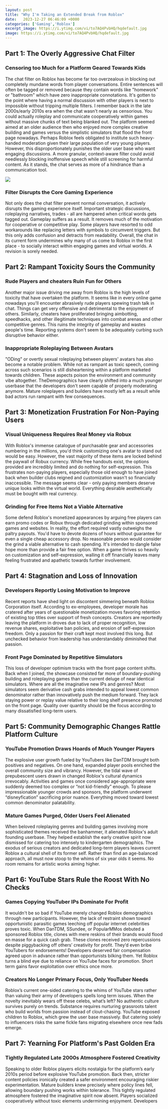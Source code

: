 ```yaml
---
layout: post
title: "Why I'm Taking an Extended Break from Roblox"
date:   2023-12-27 06:46:09 +0000
categories: ['Gaming','Roblox']
excerpt_image: https://i.ytimg.com/vi/to7AQ4PvbHQ/hqdefault.jpg
image: https://i.ytimg.com/vi/to7AQ4PvbHQ/hqdefault.jpg
---
```


## Part 1: The Overly Aggressive Chat Filter
### **Censoring too Much for a Platform Geared Towards Kids**
The chat filter on Roblox has become far too overzealous in blocking out completely mundane words from player conversations. Entire sentences will often be tagged or removed because they contain words like "homework" or "bathroom" which have zero inappropriate connotations. It's gotten to the point where having a normal discussion with other players is next to impossible without tripping multiple filters. 
I remember back in the late 2000s/early 2010s era when the chat wasn't nearly as censorious. You could actually roleplay and communicate cooperatively within games without massive chunks of text being blanked out. The platform seemed aimed at an older audience then who enjoyed more complex creative building and games versus the simplistic simulators that flood the front page nowadays. 
Perhaps Roblox feels obligated to institute such heavy-handed moderation given their large population of very young players. However, this disproportionately punishes the older user base who want engaging discussions. A more granular, context-aware filter could avoid needlessly blocking inoffensive speech while still screening for harmful content. As it stands, the chat serves as more of a hindrance than a communication tool.

![](https://i.ytimg.com/vi/to7AQ4PvbHQ/hqdefault.jpg)
### **Filter Disrupts the Core Gaming Experience**  
Not only does the chat filter prevent normal conversation, it actively disrupts the gaming experience itself. Important strategic discussions, roleplaying narratives, trades - all are hampered when critical words gets tagged out. Gameplay suffers as a result. It removes much of the motivation for cooperative or competitive play.
Some players have resorted to odd workarounds like replacing letters with symbols to circumvent triggers. But this only adds confusion and detracts from readability. Overall, the chat in its current form undermines why many of us come to Roblox in the first place - to socially interact within engaging games and virtual worlds. A revision is sorely needed.
## Part 2: Rampant Toxicity Sours the Community  
### **Rude Players and cheaters Ruin Fun for Others**
Another major issue driving me away from Roblox is the high levels of toxicity that have overtaken the platform. It seems like in every online game nowadays you'll encounter abrasively rude players spewing trash talk in chat. Things can get very offensive and detrimental to the enjoyment of others. 
Similarly, cheaters have proliferated bringing aimbotting, speedhacks, and other illegitimate techniques into combat arenas and other competitive genres. This ruins the integrity of gameplay and wastes people's time. Reporting systems don't seem to be adequately curbing such disruptive behavior either.
### **Inappropriate Roleplaying Between Avatars** 
"ODing" or overtly sexual roleplaying between players' avatars has also become a notable problem. While not as rampant as toxic speech, coming across such scenarios is still disheartening within a platform marketed towards children. These aspects poison the environment and community vibe altogether.
TheDemographics have clearly shifted into a much younger userbase that the developers don't seem capable of properly moderating anymore. Mature roleplayers and builders have mostly left as a result while bad actors run rampant with few consequences.
## Part 3: Monetization Frustration For Non-Paying Users
### **Visual Uniqueness Requires Real Money via Robux**
With Roblox's immense catalogue of purchasable gear and accessories numbering in the millions, you'd think customizing one's avatar to stand out would be easy. However, the vast majority of these items are locked behind the paywall of Robux currency. While free handouts exist, the options provided are incredibly limited and do nothing for self-expression.
This frustrates non-paying players, especially those old enough to have joined back when builder clubs reigned and customization wasn't so financially inaccessible. The message seems clear - only paying members deserve unique looks within the virtual world. Everything desirable aesthetically must be bought with real currency.
### **Grinding for Free Items Not a Viable Alternative** 
Some defend Roblox's monetized appearances by arguing free players can earn promo codes or Robux through dedicated grinding within sponsored games and websites. In reality, the effort required vastly outweighs the paltry payouts. You'd have to devote dozens of hours without guarantee for even a single cheap accessory drop. 
No reasonable person would consider the grind a viable alternative to cash spending. It's intended to dangle false hope more than provide a fair free option. When a game thrives so heavily on customization and self-expression, walling it off financially leaves many feeling frustrated and apathetic towards further involvement.
## Part 4: Stagnation and Loss of Innovation 
### **Developers Reportly Losing Motivation to Improve**
Recent reports have shed light on discontent simmering beneath Roblox Corporation itself. According to ex-employees, developer morale has cratered after years of questionable monetization moves favoring retention of existing top titles over support of fresh concepts. 
Creators are reportedly leaving the platform in droves due to lack of proper recognition, low revenue shares, exploitative ban policies, and erosion of self-expression freedom. Only a passion for their craft kept most involved this long. But unchecked behavior from leadership has understandably diminished that passion.
### **Front Page Dominated by Repetitive Simulators** 
This loss of developer optimism tracks with the front page content shifts. Back when I joined, the showcase consisted far more of boundary-pushing building and roleplaying games than the current deluge of near identical simulators. Where are all the imaginative new IPs and genres? 
Most simulators seem derivative cash grabs intended to appeal lowest common denominator rather than innovatively push the medium forward. They lack staying power or replay value relative to their long shelf presence promoted on the front page. Quality over quantity should be the focus according to many dissatisfied long-term users.
## Part 5: Community Demographic Changes Rattle Platform Culture
### **YouTube Promotion Draws Hoards of Much Younger Players** 
The explosive user growth fueled by YouTubers like DanTDM brought both positives and negatives. On one hand, expanded player pools enriched the overall community size and vibrancy. However, the tidal wave of prepubescent users drawn in changed Roblox's cultural dynamics irrevocably. 
Activities and games once considered age-appropriate were suddenly deemed too complex or “not kid-friendly” enough. To please impressionable younger crowds and sponsors, the platform underwent “disneyfication” sacrificing prior nuance. Everything moved toward lowest common denominator palatability.
### **Mature Games Purged, Older Users Feel Alienated**
When beloved roleplaying genres and building games involving more sophisticated themes received the banhammer, it alienated Roblox's adult founding userbase. They helped establish the early creative spirit now dismissed for catering too intensely to kindergarten demographics. 
The exodus of serious creators and dedicated long-term players leaves current Roblox a cultural shell of its former self. Rather than find an age-balanced approach, all must now stoop to the whims of six year olds it seems. No room remains for artistic works aiming higher.
## Part 6: YouTube Stars Rule the Roost With No Checks  
### **Games Copying YouTuber IPs Dominate For Profit**  
It wouldn't be so bad if YouTube merely changed Roblox demographics through new participants. However, the lack of restraint shown toward opportunistic parasitic games leeching off popular internet celebrities proves toxic. 
When DanTDM, SSundee, or PopularMMos debuted a sponsored Roblox title, clones with mere reskins of their brands would flood en masse for a quick cash grab. These clones received zero repercussions despite piggybacking off others’ creativity for profit. They’d even bribe YouTubers for endorsements!
Developers deserved fair compensation agreed upon in advance rather than opportunists bilking them. Yet Roblox turns a blind eye due to reliance on YouTube faces for promotion. Short term gains favor exploitation over ethics once more.
### **Creators No Longer Primary Focus, Only YouTuber Needs** 
Roblox’s current one-sided catering to the whims of YouTube stars rather than valuing their army of developers spells long term issues. When the novelty inevitably wears off these celebs, what’s left? No authentic culture survives purely on trends. 
Substance requires nurturing grassroots talent who build worlds from passion instead of clout-chasing. YouTube exposed children to Roblox, which grew the user base massively. But catering solely to influencers risks the same fickle fans migrating elsewhere once new fads emerge.
## Part 7: Yearning For Platform's Past Golden Era  
### **Tightly Regulated Late 2000s Atmosphere Fostered Creativity**
Speaking to older Roblox players elicits nostalgia for the platform’s early 2010s period before explosive YouTube promotion. Back then, stricter content policies ironically created a safer environment encouraging riskier experimentation. 
Mature builders knew precisely where policy lines fell, allowing boundary pushing works within tolerance. This tightly regulated atmosphere fostered the imaginative spirit now absent. Players socialized cooperatively without toxic elements undermining enjoyment. 
Developers